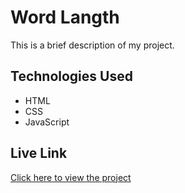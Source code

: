 # Word Langth

This is a brief description of my project.

## Technologies Used
- HTML
- CSS
- JavaScript

## Live Link
[Click here to view the project](https://hasibul-islam1.github.io/Fun_Project/word%20langth/) 
